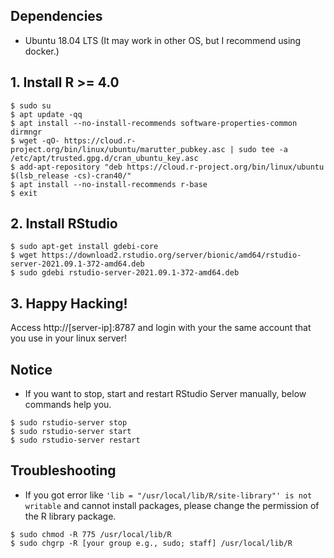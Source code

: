 ## Dependencies
- Ubuntu 18.04 LTS (It may work in other OS, but I recommend using docker.)

## 1. Install R >= 4.0
```
$ sudo su
$ apt update -qq
$ apt install --no-install-recommends software-properties-common dirmngr
$ wget -qO- https://cloud.r-project.org/bin/linux/ubuntu/marutter_pubkey.asc | sudo tee -a /etc/apt/trusted.gpg.d/cran_ubuntu_key.asc
$ add-apt-repository "deb https://cloud.r-project.org/bin/linux/ubuntu $(lsb_release -cs)-cran40/"
$ apt install --no-install-recommends r-base
$ exit
```

## 2. Install RStudio
```
$ sudo apt-get install gdebi-core
$ wget https://download2.rstudio.org/server/bionic/amd64/rstudio-server-2021.09.1-372-amd64.deb
$ sudo gdebi rstudio-server-2021.09.1-372-amd64.deb
```

## 3. Happy Hacking!
Access http://[server-ip]:8787 and login with your the same account that you use in your linux server! <br>

## Notice
- If you want to stop, start and restart RStudio Server manually, below commands help you.
```
$ sudo rstudio-server stop
$ sudo rstudio-server start
$ sudo rstudio-server restart
```

## Troubleshooting
- If you got error like `'lib = "/usr/local/lib/R/site-library"' is not writable` and cannot install packages, please change the permission of the R library package.
```
$ sudo chmod -R 775 /usr/local/lib/R
$ sudo chgrp -R [your group e.g., sudo; staff] /usr/local/lib/R
```

